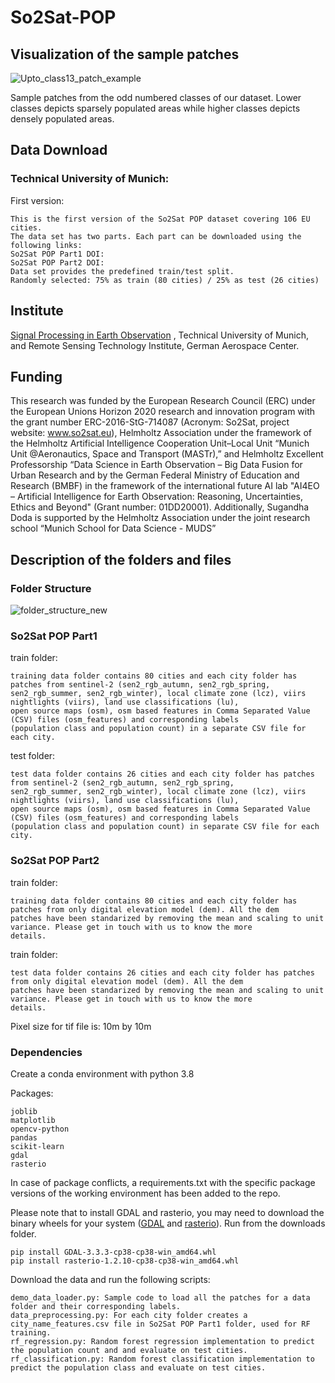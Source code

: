 # So2Sat-POP

## Visualization of the sample patches
![Upto_class13_patch_example](https://user-images.githubusercontent.com/61827990/140515202-172ea74d-fea0-42bf-833d-2ba6300b9f11.PNG)

Sample patches from the odd numbered classes of our dataset. Lower classes depicts sparsely populated areas while higher classes depicts densely populated areas.

## Data Download
### Technical University of Munich:
First version:
```
This is the first version of the So2Sat POP dataset covering 106 EU cities. 
The data set has two parts. Each part can be downloaded using the following links:
So2Sat POP Part1 DOI:
So2Sat POP Part2 DOI:
Data set provides the predefined train/test split.
Randomly selected: 75% as train (80 cities) / 25% as test (26 cities)
```

## Institute
[Signal Processing in Earth Observation](https://www.asg.ed.tum.de/sipeo/home/) , Technical University of Munich, and Remote Sensing Technology Institute, German Aerospace Center.

## Funding
This research was funded by the European Research Council (ERC) under the European Unions Horizon 2020 research and innovation program with the grant number ERC-2016-StG-714087 (Acronym:  So2Sat, project website:  www.so2sat.eu), Helmholtz Association under the framework of the Helmholtz Artificial Intelligence Cooperation Unit–Local Unit “Munich Unit @Aeronautics, Space and Transport (MASTr),” and Helmholtz Excellent Professorship “Data Science in Earth Observation – Big Data Fusion for Urban Research and by the German Federal Ministry of Education and Research (BMBF) in the framework of the international future AI lab "AI4EO – Artificial Intelligence for Earth Observation: Reasoning, Uncertainties, Ethics and Beyond" (Grant number: 01DD20001). Additionally, Sugandha Doda is supported by the Helmholtz Association under the joint research school “Munich School for Data Science - MUDS”

## Description of the folders and files
### Folder Structure
![folder_structure_new](https://user-images.githubusercontent.com/61827990/138909117-511e66b9-76bb-4851-a11c-e46b0ff68630.PNG)


### So2Sat POP Part1

train folder: 
```
training data folder contains 80 cities and each city folder has patches from sentinel-2 (sen2_rgb_autumn, sen2_rgb_spring, 
sen2_rgb_summer, sen2_rgb_winter), local climate zone (lcz), viirs nightlights (viirs), land use classifications (lu), 
open source maps (osm), osm based features in Comma Separated Value (CSV) files (osm_features) and corresponding labels 
(population class and population count) in a separate CSV file for each city.
```

test folder: 
```
test data folder contains 26 cities and each city folder has patches from sentinel-2 (sen2_rgb_autumn, sen2_rgb_spring, 
sen2_rgb_summer, sen2_rgb_winter), local climate zone (lcz), viirs nightlights (viirs), land use classifications (lu), 
open source maps (osm), osm based features in Comma Separated Value (CSV) files (osm_features) and corresponding labels 
(population class and population count) in separate CSV file for each city.
```
### So2Sat POP Part2
train folder:
```
training data folder contains 80 cities and each city folder has patches from only digital elevation model (dem). All the dem
patches have been standarized by removing the mean and scaling to unit variance. Please get in touch with us to know the more
details.
```

train folder:
```
test data folder contains 26 cities and each city folder has patches from only digital elevation model (dem). All the dem 
patches have been standarized by removing the mean and scaling to unit variance. Please get in touch with us to know the more 
details.
```

Pixel size for tif file is: 10m by 10m

### Dependencies

Create a conda environment with python 3.8

Packages:
```
joblib
matplotlib
opencv-python
pandas
scikit-learn
gdal
rasterio
```
In case of package conflicts, a requirements.txt with the specific package versions of the working environment has been added to the repo.


Please note that to install GDAL and rasterio, you may need to download the binary wheels for your system ([GDAL](https://www.lfd.uci.edu/~gohlke/pythonlibs/#gdal) and [rasterio](https://www.lfd.uci.edu/~gohlke/pythonlibs/#rasterio)). Run from the downloads folder.
```
pip install GDAL-3.3.3-cp38-cp38-win_amd64.whl
pip install rasterio-1.2.10-cp38-cp38-win_amd64.whl
```

Download the data and run the following scripts:
```
demo_data_loader.py: Sample code to load all the patches for a data folder and their corresponding labels. 
data_preprocessing.py: For each city folder creates a city_name_features.csv file in So2Sat POP Part1 folder, used for RF training.
rf_regression.py: Random forest regression implementation to predict the population count and and evaluate on test cities.
rf_classification.py: Random forest classification implementation to predict the population class and evaluate on test cities.

```
